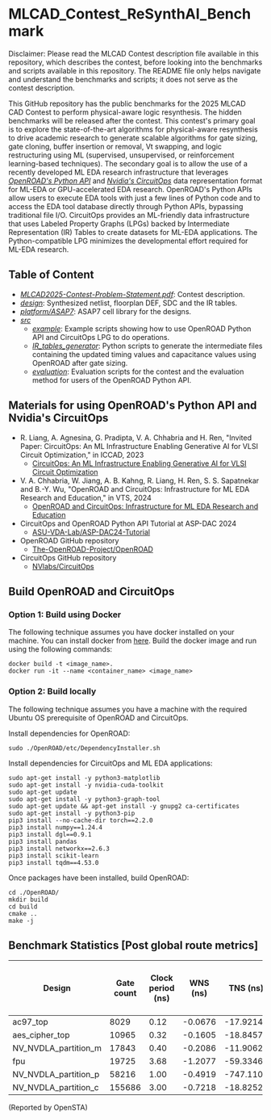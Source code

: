 # MLCAD_Contest_ReSynthAI_Benchmark

Disclaimer: Please read the MLCAD Contest description file available in this repository, which describes the contest, before looking into the benchmarks and scripts available in this repository. The README file only helps navigate and understand the benchmarks and scripts; it does not serve as the contest description.

This GitHub repository has the public benchmarks for the 2025 MLCAD CAD Contest to perform physical-aware logic resynthesis. The hidden benchmarks will be released after the contest. This contest's primary goal is to explore the state-of-the-art algorithms for physical-aware resynthesis to drive academic research to generate scalable algorithms for gate sizing, gate cloning, buffer insertion or removal, Vt swapping, and logic restructuring using ML (supervised, unsupervised, or reinforcement learning-based techniques). The secondary goal is to allow the use of a recently developed ML EDA research infrastructure that leverages [*OpenROAD's Python API*](https://github.com/The-OpenROAD-Project/OpenROAD) and [*Nvidia's CircuitOps*](https://github.com/NVlabs/CircuitOps/) data representation format for ML-EDA or GPU-accelerated EDA research.         OpenROAD's Python APIs allow users to execute EDA tools with just a few lines of Python code and to access the EDA tool database directly through Python APIs, bypassing traditional file I/O. CircuitOps provides an ML-friendly data infrastructure that uses Labeled Property Graphs (LPGs) backed by Intermediate Representation (IR) Tables to create datasets for ML-EDA applications. The Python-compatible LPG minimizes the developmental effort required for ML-EDA research.


## Table of Content
  - [*MLCAD2025-Contest-Problem-Statement.pdf*](./MLCAD2025-Contest-Problem-Statement.pdf): Contest description.
  - [*design*](./designs): Synthesized netlist, floorplan DEF, SDC and the IR tables.
  - [*platform/ASAP7*](./platform/ASAP7): ASAP7 cell library for the designs.
  - [*src*](./src)
    - [*example*](./src/example): Example scripts showing how to use OpenROAD Python API and CircuitOps LPG to do operations.
    - [*IR_tables_generator*](./src/IR_tables_generator): Python scripts to generate the intermediate files containing the updated timing values and capacitance values using OpenROAD after gate sizing. 
    - [*evaluation*](./src/evaluation): Evaluation scripts for the contest and the evaluation method for users of the OpenROAD Python API.
    
## Materials for using OpenROAD's Python API and Nvidia's CircuitOps
  - R. Liang, A. Agnesina, G. Pradipta, V. A. Chhabria and H. Ren, "Invited Paper: CircuitOps: An ML Infrastructure Enabling Generative AI for VLSI Circuit Optimization," in ICCAD, 2023
    - [CircuitOps: An ML Infrastructure Enabling Generative AI for VLSI Circuit Optimization](https://ieeexplore.ieee.org/abstract/document/10323611)
  - V. A. Chhabria, W. Jiang, A. B. Kahng, R. Liang, H. Ren, S. S. Sapatnekar and B.-Y. Wu, "OpenROAD and CircuitOps: Infrastructure for ML EDA Research and Education," in VTS, 2024
    - [OpenROAD and CircuitOps: Infrastructure for ML EDA Research and Education](https://vlsicad.ucsd.edu/Publications/Conferences/407/c407.pdf)
  - CircuitOps and OpenROAD Python API Tutorial at ASP-DAC 2024
    - [ASU-VDA-Lab/ASP-DAC24-Tutorial](https://github.com/ASU-VDA-Lab/ASP-DAC24-Tutorial)
  - OpenROAD GitHub repository
    - [The-OpenROAD-Project/OpenROAD](https://github.com/The-OpenROAD-Project/OpenROAD)
  - CircuitOps GitHub repository
    - [NVlabs/CircuitOps](https://github.com/NVlabs/CircuitOps/)

## Build OpenROAD and CircuitOps

###  Option 1: Build using Docker 
The following technique assumes you have docker installed on your machine. You can install docker from [here](https://docs.docker.com/engine/install/). Build the docker image and run using the following commands:
```
docker build -t <image_name>.
docker run -it --name <container_name> <image_name>
```

### Option 2: Build locally
The following technique assumes you have a machine with the required Ubuntu OS prerequisite of OpenROAD and CircuitOps.

Install dependencies for OpenROAD:
```
sudo ./OpenROAD/etc/DependencyInstaller.sh
```

Install dependencies for CircuitOps and ML EDA applications:
```
sudo apt-get install -y python3-matplotlib
sudo apt-get install -y nvidia-cuda-toolkit
sudo apt-get update
sudo apt-get install -y python3-graph-tool
sudo apt-get update && apt-get install -y gnupg2 ca-certificates
sudo apt-get install -y python3-pip
pip3 install --no-cache-dir torch==2.2.0
pip3 install numpy==1.24.4
pip3 install dgl==0.9.1
pip3 install pandas
pip3 install networkx==2.6.3
pip3 install scikit-learn
pip3 install tqdm==4.53.0
```

Once packages have been installed, build OpenROAD:

```
cd ./OpenROAD/
mkdir build
cd build
cmake ..
make -j
```
## Benchmark Statistics [Post global route metrics]

|Design              |Gate count|Clock period (ns)|WNS (ns)|TNS (ns)  |Total slew violation difference (ns)|Slew violation count|Total load capacitance violation difference (fF)|Capacitance violation count|Total leakge power (uW)|Total overflow|
|--------------------|----------|-----------------|--------|----------|--------------------|--------------------|-------------------|-------------------|-----------------|--------|
|ac97_top            |8029      |0.12             |-0.0676 |-17.9214 |0.5062              |15                  |0                  |0                  |82.7931          |0       |
|aes_cipher_top      |10965     |0.32             |-0.1605 |-18.8457 |9.7689              |183                 |6.5894             |5                  |29.7626          |0       |
|NV_NVDLA_partition_m|17843     |0.40             |-0.2086 |-11.9062 |54.4973             |368                 |344.9269           |9                  |161.3232         |0       |
|fpu                 |19725     |3.68             |-1.2077 |-59.3346 |23.7857             |124                 |4.5460             |1                  |19.2539          |0       |
|NV_NVDLA_partition_p|58216     |1.00             |-0.4919 |-747.1107|1386.1164           |13422               |7692.2596          |141                |579.8336         |0       |
|NV_NVDLA_partition_c|155686    |3.00             |-0.7218 |-18.8252 |20854.7798          |80297               |66908.0706         |1307               |18099.6639       |0       |

(Reported by OpenSTA)



 
